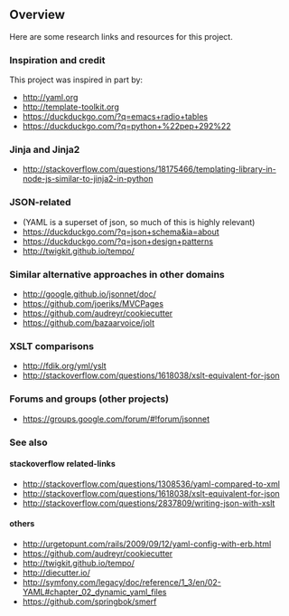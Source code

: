 ## Overview

Here are some research links and resources for this project.

### Inspiration and credit

This project was inspired in part by: 

* http://yaml.org
* http://template-toolkit.org
* https://duckduckgo.com/?q=emacs+radio+tables
* https://duckduckgo.com/?q=python+%22pep+292%22

### Jinja and Jinja2

* http://stackoverflow.com/questions/18175466/templating-library-in-node-js-similar-to-jinja2-in-python

### JSON-related 
* (YAML is a superset of json, so much of this is highly relevant)
* https://duckduckgo.com/?q=json+schema&ia=about
* https://duckduckgo.com/?q=json+design+patterns
* http://twigkit.github.io/tempo/

### Similar alternative approaches in other domains

* http://google.github.io/jsonnet/doc/
* https://github.com/joeriks/MVCPages
* https://github.com/audreyr/cookiecutter
* https://github.com/bazaarvoice/jolt

### XSLT comparisons

* http://fdik.org/yml/yslt
* http://stackoverflow.com/questions/1618038/xslt-equivalent-for-json

### Forums and groups (other projects)

* https://groups.google.com/forum/#!forum/jsonnet

### See also

#### stackoverflow related-links
* http://stackoverflow.com/questions/1308536/yaml-compared-to-xml
* http://stackoverflow.com/questions/1618038/xslt-equivalent-for-json
* http://stackoverflow.com/questions/2837809/writing-json-with-xslt

#### others
* http://urgetopunt.com/rails/2009/09/12/yaml-config-with-erb.html
* https://github.com/audreyr/cookiecutter
* http://twigkit.github.io/tempo/
* http://diecutter.io/
* http://symfony.com/legacy/doc/reference/1_3/en/02-YAML#chapter_02_dynamic_yaml_files
* https://github.com/springbok/smerf



